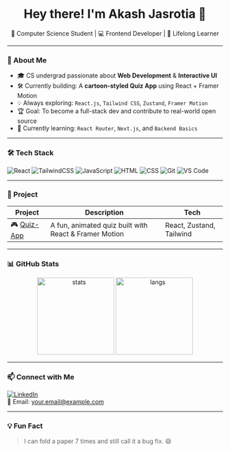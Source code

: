 <h1 align="center">Hey there! I'm Akash Jasrotia 👋</h1>
<p align="center">
  🚀 Computer Science Student | 💻 Frontend Developer | 🧠 Lifelong Learner
</p>

---

### 🧠 About Me

- 🎓 CS undergrad passionate about **Web Development** & **Interactive UI**
- 🛠️ Currently building: A **cartoon-styled Quiz App** using React + Framer Motion
- 💡 Always exploring: `React.js`, `Tailwind CSS`, `Zustand`, `Framer Motion`
- 🏆 Goal: To become a full-stack dev and contribute to real-world open source
- 🌱 Currently learning: `React Router`, `Next.js`, and `Backend Basics`

---

### 🛠️ Tech Stack

![React](https://img.shields.io/badge/-React-61DAFB?style=flat-square&logo=react&logoColor=white)
![TailwindCSS](https://img.shields.io/badge/-TailwindCSS-06B6D4?style=flat-square&logo=tailwindcss&logoColor=white)
![JavaScript](https://img.shields.io/badge/-JavaScript-F7DF1E?style=flat-square&logo=javascript&logoColor=black)
![HTML](https://img.shields.io/badge/-HTML5-E34F26?style=flat-square&logo=html5&logoColor=white)
![CSS](https://img.shields.io/badge/-CSS3-1572B6?style=flat-square&logo=css3)
![Git](https://img.shields.io/badge/-Git-F05032?style=flat-square&logo=git&logoColor=white)
![VS Code](https://img.shields.io/badge/-VS%20Code-007ACC?style=flat-square&logo=visual-studio-code)

---

### 🧪 Project

| Project | Description | Tech |
|--------|-------------|------|
| 🎮 [Quiz-App](https://github.com/akashjasrotia/Quiz-App) | A fun, animated quiz built with React & Framer Motion | React, Zustand, Tailwind |

---

### 📊 GitHub Stats

<p align="center">
  <img src="https://github-readme-stats.vercel.app/api?username=akashjasrotia&show_icons=true&theme=radical" alt="stats" height="180"/>
  <img src="https://github-readme-stats.vercel.app/api/top-langs/?username=akashjasrotia&layout=compact&theme=radical" alt="langs" height="180"/>
</p>

---

### 📫 Connect with Me

[![LinkedIn](https://img.shields.io/badge/-LinkedIn-blue?style=flat-square&logo=linkedin&logoColor=white)](https://www.linkedin.com/in/akash-jasrotia-971168338/)  
📧 Email: your.email@example.com

---

### 💡 Fun Fact

> I can fold a paper 7 times and still call it a bug fix. 😄
